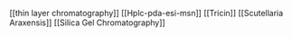 [[thin layer chromatography]]
[[Hplc-pda-esi-msn]]
[[Tricin]]
[[Scutellaria Araxensis]]
[[Silica Gel Chromatography]]
